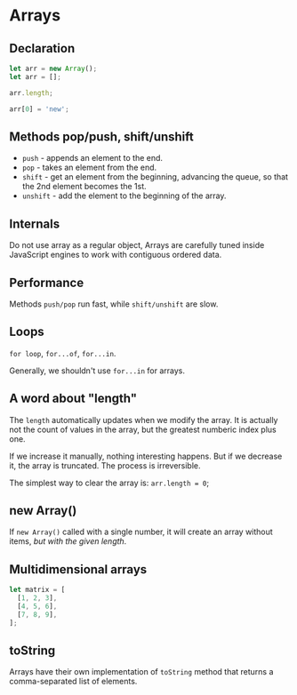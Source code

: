 # Arrays

## Declaration

```js
let arr = new Array();
let arr = [];

arr.length;

arr[0] = 'new';
```

## Methods pop/push, shift/unshift

- `push` - appends an element to the end.
- `pop` - takes an element from the end.
- `shift` - get an element from the beginning, advancing the queue, so that the 2nd element becomes the 1st.
- `unshift` - add the element to the beginning of the array.

## Internals

Do not use array as a regular object, Arrays are carefully tuned inside JavaScript engines to work with contiguous ordered data.

## Performance

Methods `push/pop` run fast, while `shift/unshift` are slow.

## Loops

`for loop`, `for...of`, `for...in`.

Generally, we shouldn't use `for...in` for arrays.

## A word about "length"

The `length` automatically updates when we modify the array. It is actually not the count of values in the array, but the greatest numberic index plus one.

If we increase it manually, nothing interesting happens. But if we decrease it, the array is truncated. The process is irreversible.

The simplest way to clear the array is: `arr.length = 0`;

## new Array()

If `new Array()` called with a single number, it will create an array without items, _but with the given length_.

## Multidimensional arrays

```js
let matrix = [
  [1, 2, 3],
  [4, 5, 6],
  [7, 8, 9],
];
```

## toString

Arrays have their own implementation of `toString` method that returns a comma-separated list of elements.

